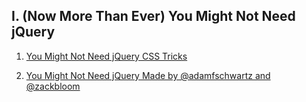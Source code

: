 ## I. (Now More Than Ever) You Might Not Need jQuery

1. [You Might Not Need jQuery CSS Tricks](now-ever-might-not-need-jquery)

1. [You Might Not Need jQuery Made by @adamfschwartz and @zackbloom](now-ever-might-not-need-jquery-adamfschwartz)
